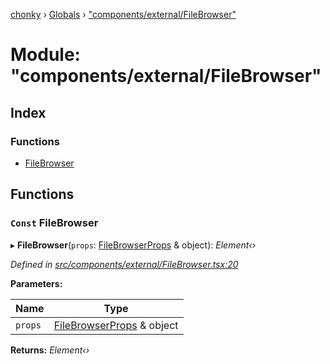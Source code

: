 [chonky](../README.md) › [Globals](../globals.md) › ["components/external/FileBrowser"](_components_external_filebrowser_.md)

# Module: "components/external/FileBrowser"

## Index

### Functions

* [FileBrowser](_components_external_filebrowser_.md#const-filebrowser)

## Functions

### `Const` FileBrowser

▸ **FileBrowser**(`props`: [FileBrowserProps](../interfaces/_types_file_browser_types_.filebrowserprops.md) & object): *Element‹›*

*Defined in [src/components/external/FileBrowser.tsx:20](https://github.com/TimboKZ/Chonky/blob/d1a0325/src/components/external/FileBrowser.tsx#L20)*

**Parameters:**

Name | Type |
------ | ------ |
`props` | [FileBrowserProps](../interfaces/_types_file_browser_types_.filebrowserprops.md) & object |

**Returns:** *Element‹›*
